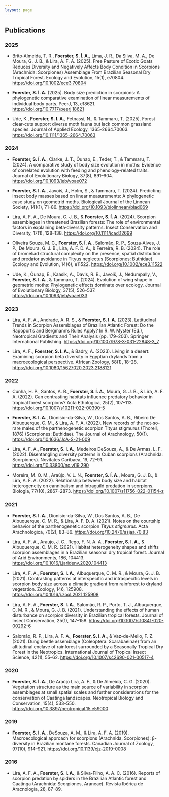```yaml
---
layout: page
---
```


## Publications

### 2025

- Brito‐Almeida, T. R., **Foerster, S. Í. A.**, Lima, J. R., Da Silva, M. A., De Moura, G. J. B., & Lira, A. F. A. (2025). Free Pasture of Exotic Goats Reduces Diversity and Negatively Affects Body Condition in Scorpions (Arachnida: Scorpiones) Assemblage From Brazilian Seasonal Dry Tropical Forest. Ecology and Evolution, 15(1), e70804. https://doi.org/10.1002/ece3.70804

- **Foerster, S. Í. A.** (2025). Body size prediction in scorpions: A phylogenetic comparative examination of linear measurements of individual body parts. PeerJ, 13, e18621. https://doi.org/10.7717/peerj.18621

- Ude, K., **Foerster, S. I. A.**, Fetnassi, N., & Tammaru, T. (2025). Forest clear‐cuts support diverse moth fauna but lack common grassland species. Journal of Applied Ecology, 1365-2664.70063. https://doi.org/10.1111/1365-2664.70063

### 2024

- **Foerster, S. Í. A.**, Clarke, J. T., Õunap, E., Teder, T., & Tammaru, T. (2024). A comparative study of body size evolution in moths: Evidence of correlated evolution with feeding and phenology-related traits. Journal of Evolutionary Biology, 37(8), 891–904. https://doi.org/10.1093/jeb/voae072

- **Foerster, S. I. A.**, Javoiš, J., Holm, S., & Tammaru, T. (2024). Predicting insect body masses based on linear measurements: A phylogenetic case study on geometrid moths. Biological Journal of the Linnean Society, 141(1), 71–86. https://doi.org/10.1093/biolinnean/blad069

- Lira, A. F. A., De Moura, G. J. B., & **Foerster, S. Í. A.** (2024). Scorpion assemblages in threatened Brazilian forests: The role of environmental factors in explaining beta‐diversity patterns. Insect Conservation and Diversity, 17(1), 128–138. https://doi.org/10.1111/icad.12699

- Oliveira Souza, M. C., **Foerster, S. Í. A.**, Salomão, R. P., Souza‐Alves, J. P., De Moura, G. J. B., Lira, A. F. D. A., & Ferreira, R. B. (2024). The role of bromeliad structural complexity on the presence, spatial distribution and predator avoidance in Tityus neglectus (Scorpiones: Buthidae). Ecology and Evolution, 14(6), e11522. https://doi.org/10.1002/ece3.11522

- Ude, K., Õunap, E., Kaasik, A., Davis, R. B., Javoiš, J., Nedumpally, V., **Foerster, S. I. A.**, & Tammaru, T. (2024). Evolution of wing shape in geometrid moths: Phylogenetic effects dominate over ecology. Journal of Evolutionary Biology, 37(5), 526–537. https://doi.org/10.1093/jeb/voae033

### 2023

- Lira, A. F. A., Andrade, A. R. S., & **Foerster, S. I. A.** (2023). Latitudinal Trends in Scorpion Assemblages of Brazilian Atlantic Forest: Do the Rapoport’s and Bergmann’s Rules Apply? In R. W. Myster (Ed.), Neotropical Gradients and Their Analysis (pp. 179–203). Springer International Publishing. https://doi.org/10.1007/978-3-031-22848-3_7

- Lira, A. F., **Foerster, S. I. A.**, & Badry, A. (2023). Living in a desert: Examining scorpion beta diversity in Egyptian drylands from a macroecological perspective. African Zoology, 58(1), 18–28. https://doi.org/10.1080/15627020.2023.2188121

### 2022

- Cunha, H. P., Santos, A. B., **Foerster, S. Í. A.**, Moura, G. J. B., & Lira, A. F. A. (2022). Can contrasting habitats influence predatory behavior in tropical forest scorpions? Acta Ethologica, 25(2), 107–113. https://doi.org/10.1007/s10211-022-00390-5

- **Foerster, S. I. A.**, Dionisio-da-Silva, W., Dos Santos, A. B., Ribeiro De Albuquerque, C. M., & Lira, A. F. A. (2022). New records of the not-so-rare males of the parthenogenetic scorpion Tityus stigmurus (Thorell, 1876) (Scorpiones: Buthidae). The Journal of Arachnology, 50(1). https://doi.org/10.1636/JoA-S-21-009

- Lira, A. F. A., **Foerster, S. I. A.**, Medeiros DeSouza, A., & De Armas, L. F. (2022). Disentangling diversity patterns in Cuban scorpions (Arachnida: Scorpiones). Novitates Caribaea, 19, 72–91. https://doi.org/10.33800/nc.vi19.290

- Moreira, M. O. M., Araújo, V. L. N., **Foerster, S. Í. A.**, Moura, G. J. B., & Lira, A. F. A. (2022). Relationship between body size and habitat heterogeneity on cannibalism and intraguild predation in scorpions. Biologia, 77(10), 2867–2873. https://doi.org/10.1007/s11756-022-01154-z

### 2021

- **Foerster, S. I. A.**, Dionisio-da-Silva, W., Dos Santos, A. B., De Albuquerque, C. M. R., & Lira, A. F. D. A. (2021). Notes on the courtship behavior of the parthenogenetic scorpion <I>Tityus stigmurus</I>. Acta Arachnologica, 70(2), 83–86. https://doi.org/10.2476/asjaa.70.83

- Lira, A. F. A., Araujo, J. C., Rego, F. N. A. A., **Foerster, S. I. A.**, & Albuquerque, C. M. R. (2021). Habitat heterogeneity shapes and shifts scorpion assemblages in a Brazilian seasonal dry tropical forest. Journal of Arid Environments, 186, 104413. https://doi.org/10.1016/j.jaridenv.2020.104413

- Lira, A. F. A., **Foerster, S. I. A.**, Albuquerque, C. M. R., & Moura, G. J. B. (2021). Contrasting patterns at interspecific and intraspecific levels in scorpion body size across a climatic gradient from rainforest to dryland vegetation. Zoology, 146, 125908. https://doi.org/10.1016/j.zool.2021.125908

- Lira, A. F. A., **Foerster, S. I. A.**, Salomão, R. P., Porto, T. J., Albuquerque, C. M. R., & Moura, G. J. B. (2021). Understanding the effects of human disturbance on scorpion diversity in Brazilian tropical forests. Journal of Insect Conservation, 25(1), 147–158. https://doi.org/10.1007/s10841-020-00292-6

- Salomão, R. P., Lira, A. F. A., **Foerster, S. I. A.**, & Vaz-de-Mello, F. Z. (2021). Dung beetle assemblage (Coleoptera: Scarabaeinae) from an altitudinal enclave of rainforest surrounded by a Seasonally Tropical Dry Forest in the Neotropics. International Journal of Tropical Insect Science, 42(1), 55–62. https://doi.org/10.1007/s42690-021-00517-4

### 2020

- **Foerster, S. Í. A.**, De Araújo Lira, A. F., & De Almeida, C. G. (2020). Vegetation structure as the main source of variability in scorpion assemblages at small spatial scales and further considerations for the conservation of Caatinga landscapes. Neotropical Biology and Conservation, 15(4), 533–550. https://doi.org/10.3897/neotropical.15.e59000

### 2019

- **Foerster, S. I. A.**, DeSouza, A. M., & Lira, A. F. A. (2019). Macroecological approach for scorpions (Arachnida, Scorpiones): β-diversity in Brazilian montane forests. Canadian Journal of Zoology, 97(10), 914–921. https://doi.org/10.1139/cjz-2019-0008

### 2016

- Lira, A. F. A., **Foerster, S. I. A.**, & Silva-Filho, A. A. C. (2016). Reports of scorpion predation by spiders in the Brazilian Atlantic forest and Caatinga (Arachnida: Scorpiones, Araneae). Revista Ibérica de Aracnología, 28, 87–89.

















